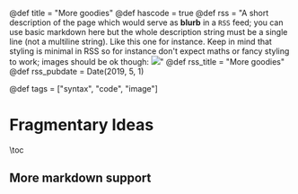 @def title = "More goodies"
@def hascode = true
@def rss = "A short description of the page which would serve as **blurb** in a `RSS` feed; you can use basic markdown here but the whole description string must be a single line (not a multiline string). Like this one for instance. Keep in mind that styling is minimal in RSS so for instance don't expect maths or fancy styling to work; images should be ok though: ![](https://upload.wikimedia.org/wikipedia/en/b/b0/Rick_and_Morty_characters.jpg)"
@def rss_title = "More goodies"
@def rss_pubdate = Date(2019, 5, 1)

@def tags = ["syntax", "code", "image"]

# Fragmentary Ideas

\toc

## More markdown support

